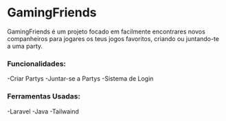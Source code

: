 # GamingFriends

GamingFriends é um projeto focado em facilmente encontrares novos companheiros para jogares os teus jogos favoritos, criando ou juntando-te a uma party.

### Funcionalidades:
-Criar Partys
-Juntar-se a Partys
-Sistema de Login

### Ferramentas Usadas:
-Laravel
-Java
-Tailwaind
